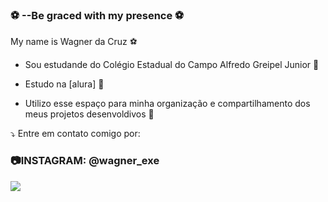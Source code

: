 ### ⚽ --Be graced with my presence ⚽

My name is Wagner da Cruz ⚽

- Sou estudande do Colégio Estadual do Campo Alfredo Greipel Junior 🥇

- Estudo na [alura] 🥈

- Utilizo esse espaço para minha organização e compartilhamento dos meus projetos desenvoldivos 🥉

⤵️ Entre em contato comigo por:

### 📷INSTAGRAM: @wagner_exe
 

![](https://media.tenor.com/e1WoIm5UhjkAAAAC/cristiano-ronaldo.gif)
